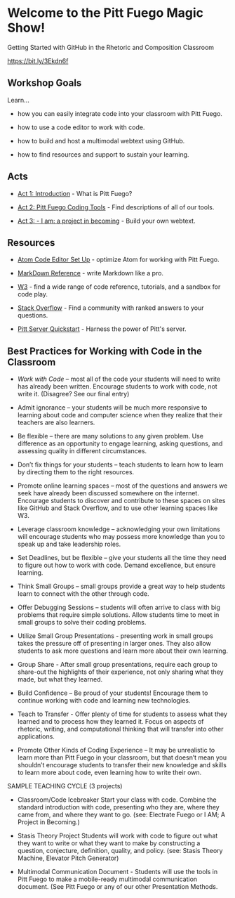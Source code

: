 # Welcome to the Pitt Fuego Magic Show!
Getting Started with GitHub in the Rhetoric and Composition Classroom

https://bit.ly/3Ekdn6f

## Workshop Goals

Learn...

* how you can easily integrate code into your classroom with Pitt Fuego. 

* how to use a code editor to work with code.

* how to build and host a multimodal webtext using GitHub.

* how to find resources and support to sustain your learning.


## Acts 

* [Act 1: Introduction](https://sjquigley.github.io/Pitt-Fuego-Presentation/) - What is Pitt Fuego?

* [Act 2: Pitt Fuego Coding Tools](https://pitt-fuego.github.io/Pitt-Fuego-Coding-Tools/) - Find descriptions of all of our tools.

* [Act 3: - I am: a project in becoming](https://github.com/Pitt-Fuego/I-am-a-project-in-becoming) - Build your own webtext.



## Resources

* [Atom Code Editor Set Up](https://github.com/Pitt-Fuego/Setting-Up-Atom-Code-Editor) - optimize Atom for working with Pitt Fuego.

* [MarkDown Reference](https://daringfireball.net/projects/markdown/) - write Markdown like a pro.

* [W3](https://www.w3schools.com) - find a wide range of code reference, tutorials, and a sandbox for code play.

* [Stack Overflow](https://stackoverflow.com) - Find a community with ranked answers to your questions.

* [Pitt Server Quickstart](https://github.com/Pitt-Fuego/Pitt-Server-Quickstart) - Harness the power of Pitt's server.




## Best Practices for Working with Code in the Classroom


* *Work with Code* – most all of the code your students will need to write has already been written. Encourage students to work with code, not write it. (Disagree? See our final entry)

* Admit ignorance – your students will be much more responsive to learning about code and computer science when they realize that their teachers are also learners.

* Be flexible – there are many solutions to any given problem. Use difference as an opportunity to engage learning, asking questions, and assessing quality in different circumstances.

* Don’t fix things for your students – teach students to learn how to learn by directing them to the right resources.

* Promote online learning spaces – most of the questions and answers we seek have already been discussed somewhere on the internet. Encourage students to discover and contribute to these spaces on sites like GitHub and Stack Overflow, and to use other learning spaces like W3.

* Leverage classroom knowledge – acknowledging your own limitations will encourage students who may possess more knowledge than you to speak up and take leadership roles.

* Set Deadlines, but be flexible – give your students all the time they need to figure out how to work with code. Demand excellence, but ensure learning.

* Think Small Groups – small groups provide a great way to help students learn to connect with the other through code.

* Offer Debugging Sessions – students will often arrive to class with big problems that require simple solutions. Allow students time to meet in small groups to solve their coding problems.

* Utilize Small Group Presentations - presenting work in small groups takes the pressure off of presenting in larger ones. They also allow students to ask more questions and learn more about their own learning.

* Group Share - After small group presentations, require each group to share-out the highlights of their experience, not only sharing what they made, but what they learned.

* Build Confidence – Be proud of your students! Encourage them to continue working with code and learning new technologies.

* Teach to Transfer - Offer plenty of time for students to assess what they learned and to process how they learned it. Focus on aspects of rhetoric, writing, and computational thinking that will transfer into other applications.

* Promote Other Kinds of Coding Experience – It may be unrealistic to learn more than Pitt Fuego in your classroom, but that doesn’t mean you shouldn’t encourage students to transfer their new knowledge and skills to learn more about code, even learning how to write their own.



SAMPLE TEACHING CYCLE (3 projects)

* Classroom/Code Icebreaker Start your class with code. Combine the standard introduction with code, presenting who they are, where they came from, and where they want to go. (see: Electrate Fuego or I AM; A Project in Becoming.)

* Stasis Theory Project Students will work with code to figure out what they want to write or what they want to make by constructing a question, conjecture, definition, quality, and policy. (see: Stasis Theory Machine, Elevator Pitch Generator)

* Multimodal Communication Document - Students will use the tools in Pitt Fuego to make a mobile-ready multimodal communication document. (See Pitt Fuego or any of our other Presentation Methods.



 




